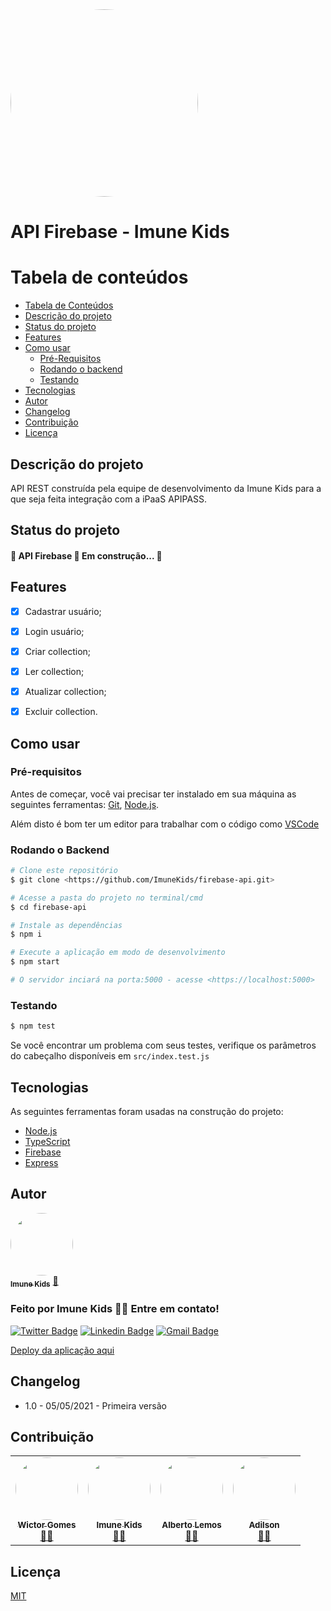 <img style="border-radius: 50%;" src="https://github.com/ImuneKids/firebase-api/blob/main/imune%20desenvolvedores%20transparencia-01%201.png" width="300px;" alt=""/>

# API Firebase - Imune Kids

Tabela de conteúdos
=================
   * [Tabela de Conteúdos](#tabela-de-conteúdos)
   * [Descrição do projeto](#descrição-do-projeto)
   * [Status do projeto](#status-do-projeto)
   * [Features](#features)
   * [Como usar](#como-usar)
      * [Pré-Requisitos](#pré-requisitos)
      * [Rodando o backend](#rodando-o-backend)
      * [Testando](#testando)
   * [Tecnologias](#tecnologias)
   * [Autor](#autor)
   * [Changelog](#changelog)
   * [Contribuição](#contribuição)
   * [Licença](#licença)

## Descrição do projeto

<p> API REST construída pela equipe de desenvolvimento da Imune Kids para a que seja feita integração com a iPaaS APIPASS. </p>


## Status do projeto

<h4> 🚧  API Firebase 🚀 Em construção...  🚧 </h4>


## Features

- [x] Cadastrar usuário;
- [x] Login usuário;
- [x] Criar collection;
- [x] Ler collection;
- [x] Atualizar collection;
- [x] Excluir collection.


## Como usar

### Pré-requisitos

Antes de começar, você vai precisar ter instalado em sua máquina as seguintes ferramentas:
[Git](https://git-scm.com), [Node.js](https://nodejs.org/en/). 

Além disto é bom ter um editor para trabalhar com o código como [VSCode](https://code.visualstudio.com/)


### Rodando o Backend

```bash
# Clone este repositório
$ git clone <https://github.com/ImuneKids/firebase-api.git>

# Acesse a pasta do projeto no terminal/cmd
$ cd firebase-api

# Instale as dependências
$ npm i

# Execute a aplicação em modo de desenvolvimento
$ npm start

# O servidor inciará na porta:5000 - acesse <https://localhost:5000>
```


### Testando

```bash
$ npm test
```

Se você encontrar um problema com seus testes, verifique os parâmetros do cabeçalho disponíveis em `src/index.test.js`


## Tecnologias

As seguintes ferramentas foram usadas na construção do projeto:

- [Node.js](https://nodejs.org/en/)
- [TypeScript](https://www.typescriptlang.org/)
- [Firebase](https://firebase.google.com/)
- [Express](https://expressjs.com/)


## Autor

<a href="https://github.com/ImuneKids">
 <img style="border-radius: 50%;" src="https://avatars.githubusercontent.com/u/72822657?v=4" width="100px;" alt=""/>
 <br />
 <sub><b>Imune Kids</b></sub></a> <a href="https://github.com/ImuneKids" title="Imune Kids">🚀</a>


### Feito por Imune Kids 👋🏽 Entre em contato!

[![Twitter Badge](https://img.shields.io/badge/-@imune_kids-1ca0f1?style=flat-square&labelColor=1ca0f1&logo=twitter&logoColor=white&link=https://twitter.com/imune_kids)](https://twitter.com/imune_kids) 
[![Linkedin Badge](https://img.shields.io/badge/-imunekids-blue?style=flat-square&logo=Linkedin&logoColor=white&link=https://www.linkedin.com/company/imunekids/mycompany/)](https://www.linkedin.com/company/imunekids/mycompany/) 
[![Gmail Badge](https://img.shields.io/badge/-tech@imunekids.com.br-c14438?style=flat-square&logo=Gmail&logoColor=white&link=mailto:tech@imunekids.com.br)](mailto:tech@imunekids.com.br)

<a href="https://api-firebase-imunekids.herokuapp.com"> Deploy da aplicação aqui </a>


## Changelog

- 1.0 - 05/05/2021 - Primeira versão

## Contribuição

<table>
  <tr>
    <td align="center"><a href="https://github.com/wictor-parmenis"><img style="border-radius: 50%;" src="https://avatars.githubusercontent.com/u/69405601?v=4" width="100px;" alt=""/><br /><sub><b>Wictor Gomes</b></sub></a><br /><a href="https://www.imunekids.com.br/" title="imunekids">👨‍🚀</a></td>
    <td align="center"><a href="https://github.com/ImuneKids"><img style="border-radius: 50%;" src="https://avatars.githubusercontent.com/u/72822657?v=4" width="100px;" alt=""/><br /><sub><b>Imune Kids</b></sub></a><br /><a href="https://www.imunekids.com.br/" title="imunekids">👨‍🚀</a></td>
    <td align="center"><a href="https://imunekids.com.br"><img style="border-radius: 50%;" src="https://avatars.githubusercontent.com/u/51492348?v=4" width="100px;" alt=""/><br /><sub><b>Alberto Lemos</b></sub></a><br /><a href="https://imunekids.com.br/" title="imunekids">👨‍🚀</a></td>
    <td align="center"><a href="https://imunekids.com.br"><img style="border-radius: 50%;" src="https://avatars.githubusercontent.com/u/38479849?v=4" width="100px;" alt=""/><br /><sub><b>Adilson</b></sub></a><br /><a href="https://imunekids.com.br/" title="imunekids">👨‍🚀</a></td>
  </tr>
</table>


## Licença

[MIT](LICENSE)
